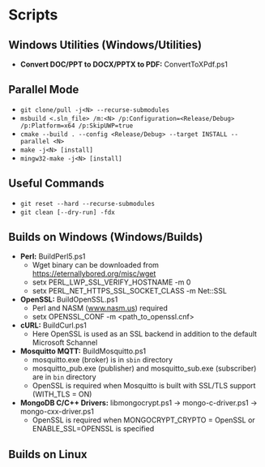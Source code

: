 # Scripts

## Windows Utilities (Windows/Utilities)
* **Convert DOC/PPT to DOCX/PPTX to PDF:** ConvertToXPdf.ps1

## Parallel Mode
* ```git clone/pull -j<N> --recurse-submodules```
* ```msbuild <.sln_file> /m:<N> /p:Configuration=<Release/Debug> /p:Platform=x64 /p:SkipUWP=true```
* ```cmake --build . --config <Release/Debug> --target INSTALL --parallel <N>```
* ```make -j<N> [install]```
* ```mingw32-make -j<N> [install]```

## Useful Commands
* ```git reset --hard --recurse-submodules```
* ```git clean [--dry-run] -fdx```

## Builds on Windows (Windows/Builds)
* **Perl:** BuildPerl5.ps1
  - Wget binary can be downloaded from https://eternallybored.org/misc/wget
  - setx PERL_LWP_SSL_VERIFY_HOSTNAME -m 0
  - setx PERL_NET_HTTPS_SSL_SOCKET_CLASS -m Net::SSL
* **OpenSSL:** BuildOpenSSL.ps1
  - Perl and NASM (www.nasm.us) required
  - setx OPENSSL_CONF -m <path_to_openssl.cnf>
* **cURL:** BuildCurl.ps1
  - Here OpenSSL is used as an SSL backend in addition to the default Microsoft Schannel
* **Mosquitto MQTT:** BuildMosquitto.ps1
  - mosquitto.exe (broker) is in ```sbin``` directory
  - mosquitto_pub.exe (publisher) and mosquitto_sub.exe (subscriber) are in ```bin``` directory
  - OpenSSL is required when Mosquitto is built with SSL/TLS support (WITH_TLS = ON)
* **MongoDB C/C++ Drivers:** libmongocrypt.ps1 &rarr; mongo-c-driver.ps1 &rarr; mongo-cxx-driver.ps1
  - OpenSSL is required when MONGOCRYPT_CRYPTO = OpenSSL or ENABLE_SSL=OPENSSL is specified

## Builds on Linux
